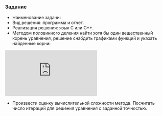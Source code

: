 ### Задание

* Наименование задачи:
* Вид решения: программа и отчет.
* Реализация решения: язык C или C++.
* Методом половинного деления найти хотя бы один вещественный корень уравнения, решение снабдить графиками функций и указать найденные корни:

![equation](http://www.sciweavers.org/tex2img.php?eq=%5Cpar%0A2x%5E3%2Bx%5E2-7%3D0%3B%20%5Cpar%0A5cos%283x%29%2B0.5x%3D2%2C%20x%20%5Cin%20%5B0%3B%202%20%5Cpi%20%5D%3B%20%5Cpar%0Ax%5E5-2x%5E4%2B6x%5E2%2B2x-4%3D0%3B%20%5Cpar%0Ax%5E3-0.2x%5E2-0.2x-1.2%3D0%3B%20%5Cpar%0Aln%28%7Cx%5E3%7C%2B1%29%2Bx%5E3%3D2.&bc=White&fc=Black&im=jpg&fs=12&ff=arev&edit=0)

* Произвести оценку вычислительной сложности метода. Посчитать число итераций для решения уравнения с заданной точностью.

